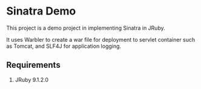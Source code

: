 # Sinatra Demo
This project is a demo project in implementing Sinatra in JRuby.

It uses Warbler to create a war file for deployment to servlet container such as Tomcat, and SLF4J for application logging.

## Requirements
1. JRuby 9.1.2.0